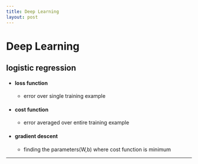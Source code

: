 ```yaml
---
title: Deep Learning
layout: post
---
```

    
# Deep Learning

## logistic regression 
* #### loss function 
	* error over single training example 
* #### cost function 
	* error averaged over entire training example 
* #### gradient descent 
	* finding the parameters(W,b) where cost function is minimum 

---
